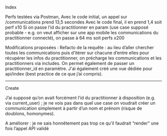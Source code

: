Index

Perfs testées via Postman,
Avec le code initial, un appel sur /communications prend 13,5 secondes
Avec le code final, il en prend 1,4 soit perf x10
Si on passe l’id du practitionner en param (use case supposé probable - e.g. on veut afficher sur une app mobile les communications du practitionner connecté), on passe à 64 ms soit perfs x200

Modifications proposées :
Refacto de la requête : au lieu d’aller chercher toutes les communications puis d’itérer sur chacune d’entre elles pour récupérer les infos du practitionner, on précharge les communications et les practitionners via includes. 
On permet également de passer un practitionner_id en paramètre.
J'ai également créé une vue dédiée pour api/index (best practice de ce que j’ai compris).

---

Create

J’ai supposé qu’on avait forcément l’id du practitionner à disposition (e.g. via current_user) ; je ne vois pas dans quel use case on voudrait créer un communication simplement à partir d’un nom et prénom (risque de doublons, homonymes).

A améliorer : je ne sais honnêtement pas trop ce qu’il faudrait “render" une fois l’appel API validé
